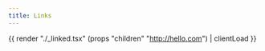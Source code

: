 ```yaml
---
title: Links
---
```


{{ render "./_linked.tsx" (props "children" "http://hello.com") | clientLoad }}
